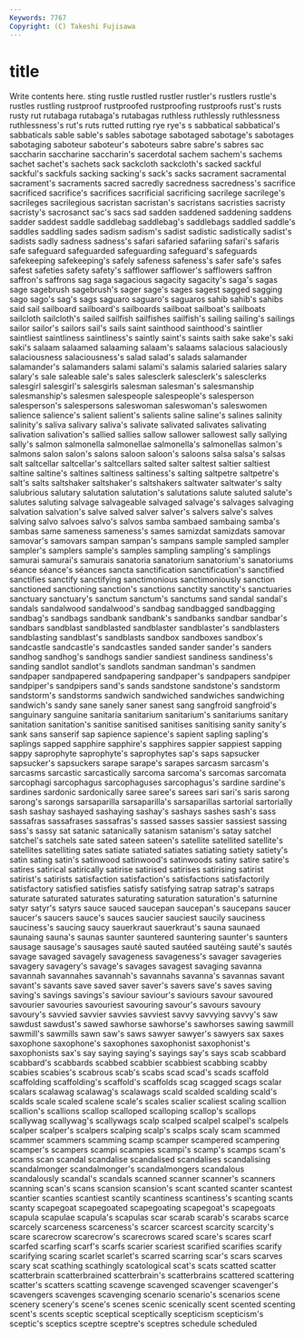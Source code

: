 ```yaml
---
Keywords: 7767 
Copyright: (C) Takeshi Fujisawa
---
```


# title

Write contents here.
sting rustle rustled rustler rustler's rustlers rustle's
rustles rustling rustproof rustproofed rustproofing rustproofs rust's rusts rusty rut
rutabaga rutabaga's rutabagas ruthless ruthlessly ruthlessness ruthlessness's rut's ruts rutted
rutting rye rye's s sabbatical sabbatical's sabbaticals sable sable's sables
sabotage sabotaged sabotage's sabotages sabotaging saboteur saboteur's saboteurs sabre sabre's
sabres sac saccharin saccharine saccharin's sacerdotal sachem sachem's sachems sachet
sachet's sachets sack sackcloth sackcloth's sacked sackful sackful's sackfuls sacking
sacking's sack's sacks sacrament sacramental sacrament's sacraments sacred sacredly sacredness
sacredness's sacrifice sacrificed sacrifice's sacrifices sacrificial sacrificing sacrilege sacrilege's sacrileges
sacrilegious sacristan sacristan's sacristans sacristies sacristy sacristy's sacrosanct sac's sacs
sad sadden saddened saddening saddens sadder saddest saddle saddlebag saddlebag's
saddlebags saddled saddle's saddles saddling sades sadism sadism's sadist sadistic
sadistically sadist's sadists sadly sadness sadness's safari safaried safariing safari's
safaris safe safeguard safeguarded safeguarding safeguard's safeguards safekeeping safekeeping's safely
safeness safeness's safer safe's safes safest safeties safety safety's safflower
safflower's safflowers saffron saffron's saffrons sag saga sagacious sagacity sagacity's
saga's sagas sage sagebrush sagebrush's sager sage's sages sagest sagged
sagging sago sago's sag's sags saguaro saguaro's saguaros sahib sahib's
sahibs said sail sailboard sailboard's sailboards sailboat sailboat's sailboats sailcloth
sailcloth's sailed sailfish sailfishes sailfish's sailing sailing's sailings sailor sailor's
sailors sail's sails saint sainthood sainthood's saintlier saintliest saintliness saintliness's
saintly saint's saints saith sake sake's saki saki's salaam salaamed
salaaming salaam's salaams salacious salaciously salaciousness salaciousness's salad salad's salads
salamander salamander's salamanders salami salami's salamis salaried salaries salary salary's
sale saleable sale's sales salesclerk salesclerk's salesclerks salesgirl salesgirl's salesgirls
salesman salesman's salesmanship salesmanship's salesmen salespeople salespeople's salesperson salesperson's salespersons
saleswoman saleswoman's saleswomen salience salience's salient salient's salients saline saline's
salines salinity salinity's saliva salivary saliva's salivate salivated salivates salivating
salivation salivation's sallied sallies sallow sallower sallowest sally sallying sally's
salmon salmonella salmonellae salmonella's salmonellas salmon's salmons salon salon's salons
saloon saloon's saloons salsa salsa's salsas salt saltcellar saltcellar's saltcellars
salted salter saltest saltier saltiest saltine saltine's saltines saltiness saltiness's
salting saltpetre saltpetre's salt's salts saltshaker saltshaker's saltshakers saltwater saltwater's
salty salubrious salutary salutation salutation's salutations salute saluted salute's salutes
saluting salvage salvageable salvaged salvage's salvages salvaging salvation salvation's salve
salved salver salver's salvers salve's salves salving salvo salvoes salvo's
salvos samba sambaed sambaing samba's sambas same sameness sameness's sames
samizdat samizdats samovar samovar's samovars sampan sampan's sampans sample sampled
sampler sampler's samplers sample's samples sampling sampling's samplings samurai samurai's
samurais sanatoria sanatorium sanatorium's sanatoriums séance séance's séances sancta sanctification
sanctification's sanctified sanctifies sanctify sanctifying sanctimonious sanctimoniously sanction sanctioned sanctioning
sanction's sanctions sanctity sanctity's sanctuaries sanctuary sanctuary's sanctum sanctum's sanctums
sand sandal sandal's sandals sandalwood sandalwood's sandbag sandbagged sandbagging sandbag's
sandbags sandbank sandbank's sandbanks sandbar sandbar's sandbars sandblast sandblasted sandblaster
sandblaster's sandblasters sandblasting sandblast's sandblasts sandbox sandboxes sandbox's sandcastle sandcastle's
sandcastles sanded sander sander's sanders sandhog sandhog's sandhogs sandier sandiest
sandiness sandiness's sanding sandlot sandlot's sandlots sandman sandman's sandmen sandpaper
sandpapered sandpapering sandpaper's sandpapers sandpiper sandpiper's sandpipers sand's sands sandstone
sandstone's sandstorm sandstorm's sandstorms sandwich sandwiched sandwiches sandwiching sandwich's sandy
sane sanely saner sanest sang sangfroid sangfroid's sanguinary sanguine sanitaria
sanitarium sanitarium's sanitariums sanitary sanitation sanitation's sanitise sanitised sanitises sanitising
sanity sanity's sank sans sanserif sap sapience sapience's sapient sapling
sapling's saplings sapped sapphire sapphire's sapphires sappier sappiest sapping sappy
saprophyte saprophyte's saprophytes sap's saps sapsucker sapsucker's sapsuckers sarape sarape's
sarapes sarcasm sarcasm's sarcasms sarcastic sarcastically sarcoma sarcoma's sarcomas sarcomata
sarcophagi sarcophagus sarcophaguses sarcophagus's sardine sardine's sardines sardonic sardonically saree
saree's sarees sari sari's saris sarong sarong's sarongs sarsaparilla sarsaparilla's
sarsaparillas sartorial sartorially sash sashay sashayed sashaying sashay's sashays sashes
sash's sass sassafras sassafrases sassafras's sassed sasses sassier sassiest sassing
sass's sassy sat satanic satanically satanism satanism's satay satchel satchel's
satchels sate sated sateen sateen's satellite satellited satellite's satellites satelliting
sates satiate satiated satiates satiating satiety satiety's satin sating satin's
satinwood satinwood's satinwoods satiny satire satire's satires satirical satirically satirise
satirised satirises satirising satirist satirist's satirists satisfaction satisfaction's satisfactions satisfactorily
satisfactory satisfied satisfies satisfy satisfying satrap satrap's satraps saturate saturated
saturates saturating saturation saturation's saturnine satyr satyr's satyrs sauce sauced
saucepan saucepan's saucepans saucer saucer's saucers sauce's sauces saucier sauciest
saucily sauciness sauciness's saucing saucy sauerkraut sauerkraut's sauna saunaed saunaing
sauna's saunas saunter sauntered sauntering saunter's saunters sausage sausage's sausages
sauté sauted sautéed sautéing sauté's sautés savage savaged savagely savageness
savageness's savager savageries savagery savagery's savage's savages savagest savaging savanna
savannah savannahes savannah's savannahs savanna's savannas savant savant's savants save
saved saver saver's savers save's saves saving saving's savings savings's
saviour saviour's saviours savour savoured savourier savouries savouriest savouring savour's
savours savoury savoury's savvied savvier savvies savviest savvy savvying savvy's
saw sawdust sawdust's sawed sawhorse sawhorse's sawhorses sawing sawmill sawmill's
sawmills sawn saw's saws sawyer sawyer's sawyers sax saxes saxophone
saxophone's saxophones saxophonist saxophonist's saxophonists sax's say saying saying's sayings
say's says scab scabbard scabbard's scabbards scabbed scabbier scabbiest scabbing
scabby scabies scabies's scabrous scab's scabs scad scad's scads scaffold
scaffolding scaffolding's scaffold's scaffolds scag scagged scags scalar scalars scalawag
scalawag's scalawags scald scalded scalding scald's scalds scale scaled scalene
scale's scales scalier scaliest scaling scallion scallion's scallions scallop scalloped
scalloping scallop's scallops scallywag scallywag's scallywags scalp scalped scalpel scalpel's
scalpels scalper scalper's scalpers scalping scalp's scalps scaly scam scammed
scammer scammers scamming scamp scamper scampered scampering scamper's scampers scampi
scampies scampi's scamp's scamps scam's scams scan scandal scandalise scandalised
scandalises scandalising scandalmonger scandalmonger's scandalmongers scandalous scandalously scandal's scandals scanned
scanner scanner's scanners scanning scan's scans scansion scansion's scant scanted
scanter scantest scantier scanties scantiest scantily scantiness scantiness's scanting scants
scanty scapegoat scapegoated scapegoating scapegoat's scapegoats scapula scapulae scapula's scapulas
scar scarab scarab's scarabs scarce scarcely scarceness scarceness's scarcer scarcest
scarcity scarcity's scare scarecrow scarecrow's scarecrows scared scare's scares scarf
scarfed scarfing scarf's scarfs scarier scariest scarified scarifies scarify scarifying
scaring scarlet scarlet's scarred scarring scar's scars scarves scary scat
scathing scathingly scatological scat's scats scatted scatter scatterbrain scatterbrained scatterbrain's
scatterbrains scattered scattering scatter's scatters scatting scavenge scavenged scavenger scavenger's
scavengers scavenges scavenging scenario scenario's scenarios scene scenery scenery's scene's
scenes scenic scenically scent scented scenting scent's scents sceptic sceptical
sceptically scepticism scepticism's sceptic's sceptics sceptre sceptre's sceptres schedule scheduled
